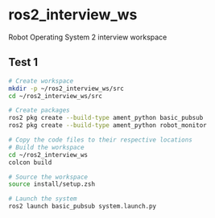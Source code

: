 # ros2_interview_ws

Robot Operating System 2 interview workspace

## Test 1

```sh
# Create workspace
mkdir -p ~/ros2_interview_ws/src
cd ~/ros2_interview_ws/src

# Create packages
ros2 pkg create --build-type ament_python basic_pubsub
ros2 pkg create --build-type ament_python robot_monitor

# Copy the code files to their respective locations
# Build the workspace
cd ~/ros2_interview_ws
colcon build

# Source the workspace
source install/setup.zsh

# Launch the system
ros2 launch basic_pubsub system.launch.py
```
